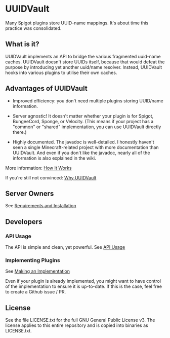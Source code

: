 # UUIDVault
Many Spigot plugins store UUID-name mappings. It's about time this practice was consolidated.

## What is it?

UUIDVault implements an API to bridge the various fragmented uuid-name caches. UUIDVault doesn't store UUIDs itself, because that would defeat the purpose by introducing yet another uuid/name resolver. Instead, UUIDVault hooks into various plugins to utilise their own caches.

## Advantages of UUIDVault

* Improved efficiency: you don't need multiple plugins storing UUID/name information.

* Server agnostic! It doesn't matter whether your plugin is for Spigot, BungeeCord, Sponge, or Velocity.
(This means if your project has a "common" or "shared" implementation, you can use UUIDVault directly there.)

* Highly documented. The javadoc is well-detailed. I honestly haven't seen a single Minecraft-related project with more documentation than UUIDVault. And even if you don't like the javadoc, nearly all of the information is also explained in the wiki.

More information: [How It Works](https://github.com/A248/UUIDVault/wiki/How-It-Works)

If you're still not convinced: [Why UUIDVault](https://github.com/A248/UUIDVault/wiki/Why-UUIDVault)

## Server Owners

See [Requirements and Installation](https://github.com/A248/UUIDVault/wiki/Requirements-and-Installation)

## Developers

### API Usage

The API is simple and clean, yet powerful. See [API Usage](https://github.com/A248/UUIDVault/wiki/API-Usage)

### Implementing Plugins

See [Making an Implementation](https://github.com/A248/UUIDVault/wiki/Making-an-Implementation)

Even if your plugin is already implemented, you might want to have control of the implementation
to ensure it is up-to-date. If this is the case, feel free to create a Github issue / PR.

## License

See the file LICENSE.txt for the full GNU General Public License v3.
The license applies to this entire repository and is copied into binaries as LICENSE.txt.
